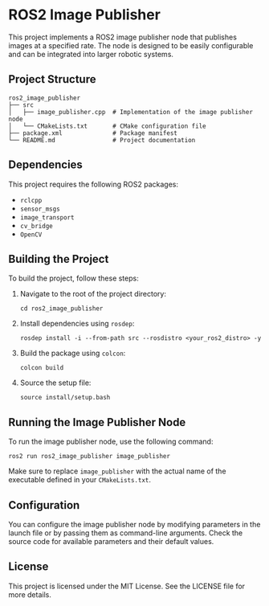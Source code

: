 # ROS2 Image Publisher

This project implements a ROS2 image publisher node that publishes images at a specified rate. The node is designed to be easily configurable and can be integrated into larger robotic systems.

## Project Structure

```
ros2_image_publisher
├── src
│   ├── image_publisher.cpp  # Implementation of the image publisher node
│   └── CMakeLists.txt       # CMake configuration file
├── package.xml              # Package manifest
└── README.md                # Project documentation
```

## Dependencies

This project requires the following ROS2 packages:
- `rclcpp`
- `sensor_msgs`
- `image_transport`
- `cv_bridge`
- `OpenCV`

## Building the Project

To build the project, follow these steps:

1. Navigate to the root of the project directory:
   ```
   cd ros2_image_publisher
   ```

2. Install dependencies using `rosdep`:
   ```
   rosdep install -i --from-path src --rosdistro <your_ros2_distro> -y
   ```

3. Build the package using `colcon`:
   ```
   colcon build
   ```

4. Source the setup file:
   ```
   source install/setup.bash
   ```

## Running the Image Publisher Node

To run the image publisher node, use the following command:

```
ros2 run ros2_image_publisher image_publisher
```

Make sure to replace `image_publisher` with the actual name of the executable defined in your `CMakeLists.txt`.

## Configuration

You can configure the image publisher node by modifying parameters in the launch file or by passing them as command-line arguments. Check the source code for available parameters and their default values.

## License

This project is licensed under the MIT License. See the LICENSE file for more details.